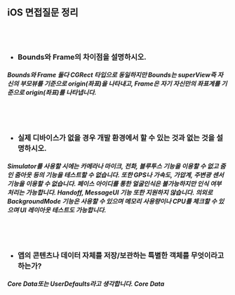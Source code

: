 ## iOS 면접질문 정리

<br>
<br>

- ### Bounds와 Frame의 차이점을 설명하시오.
##### Bounds와 Frame 둘다 CGRect 타입으로 동일하지만 Bounds는 superView즉 자신의 부모뷰를 기준으로 origin(좌표)을 나타내고, Frame은 자기 자신만의 좌표계를 기준으로 origin(좌표)를 나타냅니다.

<br>
<br>

- ### 실제 디바이스가 없을 경우 개발 환경에서 할 수 있는 것과 없는 것을 설명하시오.
##### Simulator를 사용할 시에는 카메라나 마이크, 전화, 블루투스 기능을 이용할 수 없고 줌인 줌아웃 등의 기능을 테스트할 수 없습니다. 또한 GPS나 가속도, 가압계, 주변광 센서 기능을 이용할 수 없습니다. 페이스 아이디를 통한 얼굴인식은 불가능하지만 인식 여부 처리는 가능합니다. Handoff, MessageUI 기능 또한 지원하지 않습니다. 의외로 BackgroundMode 기능은 사용할 수 있으며 메모리 사용량이나 CPU를 체크할 수 있으며 UI 레이아웃 테스트도 가능합니다.

<br>
<br>

- ### 앱의 콘텐츠나 데이터 자체를 저장/보관하는 특별한 객체를 무엇이라고 하는가?
##### Core Data또는 UserDefaults라고 생각합니다. Core Data